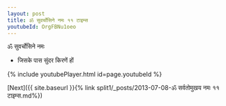 ```yaml
---
layout: post
title: ॐ सुवर्चोसिने नमः ११ टाइम्स
youtubeId: OrgFBNu1oeo
---
```

 
 
 ॐ सुवर्चोसिने नमः  
 
 -  जिसके पास सुंदर किरणें हों 
 
  
 
  
 
 
 
 
 
 


{% include youtubePlayer.html id=page.youtubeId %}
 
[Next]({{ site.baseurl }}{% link  split1/_posts/2013-07-08-ॐ सर्वतोमुखय नमः ११ टाइम्स.md%})
 
